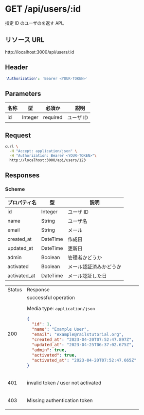 # GET /api/users/:id

指定 ID のユーザのを返す API。

## リソース URL

http://localhost:3000/api/users/:id

## Header

```yml
'Authorization': 'Bearer <YOUR-TOKEN>'
```

## Parameters

| 名称 | 型      | 必須か   | 　説明    |
| ---- | ------- | -------- | --------- |
| id   | Integer | required | ユーザ ID |

## Request

```bash
curl \
  -H "Accept: application/json" \
  -H "Authorization: Bearer <YOUR-TOKEN>"\
  http://localhost:3000/api/users/123
```

## Responses

### Scheme

| プロパティ名 | 型       | 説明                   |
| ------------ | -------- | ---------------------- |
| id           | Integer  | ユーザ ID              |
| name         | String   | ユーザ名               |
| email        | String   | メール                 |
| created_at   | DateTime | 作成日                 |
| updated_at   | DateTime | 更新日                 |
| admin        | Boolean  | 管理者かどうか         |
| activated    | Boolean  | メール認証済みかどうか |
| activated_at | DateTime | メール認証した日       |

<table>
<tr>
    <td> Status </td> 
    <td> Response </td>
</tr>
<tr>
<td> 200 </td>
<td>
successful operation

Media type: `application/json`

```json
{
  "id": 1,
  "name": "Example User",
  "email": "example@railstutorial.org",
  "created_at": "2023-04-20T07:52:47.897Z",
  "updated_at": "2023-04-25T06:37:02.675Z",
  "admin": true,
  "activated": true,
  "activated_at": "2023-04-20T07:52:47.665Z"
}
```

</td>
</tr>

<tr>
<td> 401 </td>
<td>

invalid token / user not activated

</td>
</tr>

<tr>
<td> 403 </td>
<td>

Missing authentication token

</td>
</tr>

</table>
